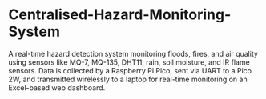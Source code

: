 # Centralised-Hazard-Monitoring-System
A real-time hazard detection system monitoring floods, fires, and air quality using sensors like MQ-7, MQ-135, DHT11, rain, soil moisture, and IR flame sensors. Data is collected by a Raspberry Pi Pico, sent via UART to a Pico 2W, and transmitted wirelessly to a laptop for real-time monitoring on an Excel-based web dashboard.
